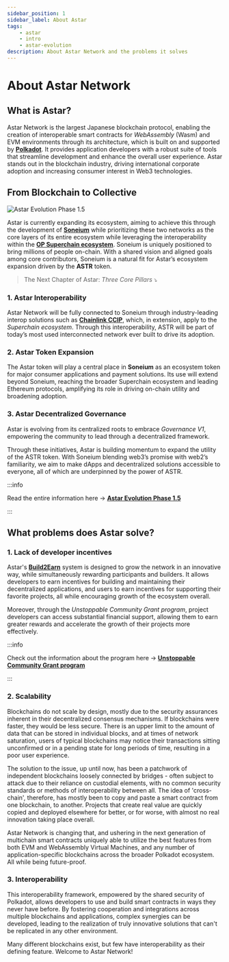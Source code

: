 ```yaml
---
sidebar_position: 1
sidebar_label: About Astar
tags:
    - astar
    - intro
    - astar-evolution
description: About Astar Network and the problems it solves
---
```


# About Astar Network

## What is Astar?

Astar Network is the largest Japanese blockchain protocol, enabling the creation of interoperable smart contracts for *WebAssembly* (Wasm) and EVM environments through its architecture, which is built on and supported by [**Polkadot**](https://polkadot.com/). It provides application developers with a robust suite of tools that streamline development and enhance the overall user experience. Astar stands out in the blockchain industry, driving international corporate adoption and increasing consumer interest in Web3 technologies.

## From Blockchain to Collective

![Astar Evolution Phase 1.5](/docs/learn/blockchain_to_collective.jpg)

Astar is currently expanding its ecosystem, aiming to achieve this through the development of [**Soneium**](/docs/learn/soneium/) while prioritizing these two networks as the core layers of its entire ecosystem while leveraging the interoperability within the [**OP Superchain ecosystem**](https://www.superchain.eco/). Soneium is uniquely positioned to bring millions of people on-chain. With a shared vision and aligned goals among core contributors, Soneium is a natural fit for Astar’s ecosystem expansion driven by the **ASTR** token.

> The Next Chapter of Astar: *Three Core Pillars* ⤵️

### 1. Astar Interoperability

Astar Network will be fully connected to Soneium through industry-leading interop solutions such as [**Chainlink CCIP**](https://chain.link/cross-chain), which, in extension, apply to the *Superchain ecosystem*. Through this interoperability, ASTR will be part of today’s most used interconnected network ever built to drive its adoption.

### 2. Astar Token Expansion

The Astar token will play a central place in **Soneium** as an ecosystem token for major consumer applications and payment solutions. Its use will extend beyond Soneium, reaching the broader Superchain ecosystem and leading Ethereum protocols, amplifying its role in driving on-chain utility and broadening adoption.

### 3. Astar Decentralized Governance

Astar is evolving from its centralized roots to embrace *Governance V1*, empowering the community to lead through a decentralized framework.

Through these initiatives, Astar is building momentum to expand the utility of the ASTR token. With Soneium blending web3’s promise with web2’s familiarity, we aim to make dApps and decentralized solutions accessible to everyone, all of which are underpinned by the power of ASTR.

:::info

Read the entire information here → [**Astar Evolution Phase 1.5**](https://astar.network/blog/astar-evolution-phase-1-5-from-blockchain-to-collective-66)

:::

## What problems does Astar solve?

### 1. Lack of developer incentives

Astar's [**Build2Earn**](https://docs.astar.network/docs/build/#build2earn) system is designed to grow the network in an innovative way, while simultaneously rewarding participants and builders. It allows developers to earn incentives for building and maintaining their decentralized applications, and users to earn incentives for supporting their favorite projects, all while encouraging growth of the ecosystem overall.

Moreover, through the *Unstoppable Community Grant program*, project developers can access substantial financial support, allowing them to earn greater rewards and accelerate the growth of their projects more effectively.

:::info

Check out the information about the program here → [**Unstoppable Community Grant program**](https://docs.astar.network/docs/use/governance/unstoppable-community-grant-program)

:::

### 2. Scalability

Blockchains do not scale by design, mostly due to the security assurances inherent in their decentralized consensus mechanisms. If blockchains were faster, they would be less secure. There is an upper limit to the amount of data that can be stored in individual blocks, and at times of network saturation, users of typical blockchains may notice their transactions sitting unconfirmed or in a pending state for long periods of time, resulting in a poor user experience. 

The solution to the issue, up until now, has been a patchwork of independent blockchains loosely connected by bridges - often subject to attack due to their reliance on custodial elements, with no common security standards or methods of interoperability between all. The idea of 'cross-chain', therefore, has mostly been to copy and paste a smart contract from one blockchain, to another. Projects that create real value are quickly copied and deployed elsewhere for better, or for worse, with almost no real innovation taking place overall.

Astar Network is changing that, and ushering in the next generation of multichain smart contracts uniquely able to utilize the best features from both EVM and WebAssembly Virtual Machines, and any number of application-specific blockchains across the broader Polkadot ecosystem. All while being future-proof.

### 3. Interoperability

This interoperability framework, empowered by the shared security of Polkadot, allows developers to use and build smart contracts in ways they never have before. By fostering cooperation and integrations across multiple blockchains and applications, complex synergies can be developed, leading to the realization of truly innovative solutions that can't be replicated in any other environment.

Many different blockchains exist, but few have interoperability as their defining feature. Welcome to Astar Network!
